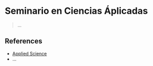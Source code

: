 # Seminario en Ciencias Áplicadas

> …
> 

## References

- [Applied Science](https://en.wikipedia.org/wiki/Applied_science)
- …
